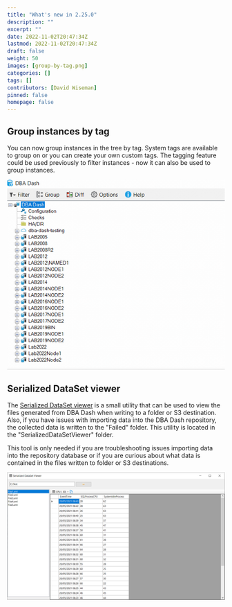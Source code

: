 ```yaml
---
title: "What's new in 2.25.0"
description: ""
excerpt: ""
date: 2022-11-02T20:47:34Z
lastmod: 2022-11-02T20:47:34Z
draft: false
weight: 50
images: [group-by-tag.png]
categories: []
tags: []
contributors: [David Wiseman]
pinned: false
homepage: false
---
```

## Group instances by tag

You can now group instances in the tree by tag.  System tags are available to group on or you can create your own custom tags. The tagging feature could be used previously to filter instances - now it can also be used to group instances.  

<img src="tag-group-demo.gif"/>

## Serialized DataSet viewer

The [Serialized DataSet viewer](https://github.com/trimble-oss/serialized-dataset-viewer) is a small utility that can be used to view the files generated from DBA Dash when writing to a folder or S3 destination.  Also, if you have issues with importing data into the DBA Dash repository, the collected data is written to the "Failed" folder.  This utility is located in the "SerializedDataSetViewer" folder.

This tool is only needed if you are troubleshooting issues importing data into the repository database or if you are curious about what data is contained in the files written to folder or S3 destinations.

![Serialized DataSet viewer](serialized-dataset-viewer.png)